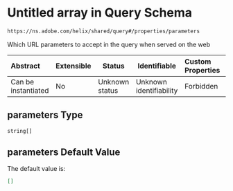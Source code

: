 # Untitled array in Query Schema

```txt
https://ns.adobe.com/helix/shared/query#/properties/parameters
```

Which URL parameters to accept in the query when served on the web


| Abstract            | Extensible | Status         | Identifiable            | Custom Properties | Additional Properties | Access Restrictions | Defined In                                                      |
| :------------------ | ---------- | -------------- | ----------------------- | :---------------- | --------------------- | ------------------- | --------------------------------------------------------------- |
| Can be instantiated | No         | Unknown status | Unknown identifiability | Forbidden         | Allowed               | none                | [query.schema.json\*](query.schema.json "open original schema") |

## parameters Type

`string[]`

## parameters Default Value

The default value is:

```json
[]
```
